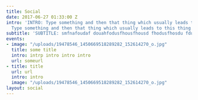 ```yaml
---
title: Social
date: 2017-06-27 01:33:00 Z
intro: 'INTRO: Type something and then that thing which usually leads to this thing.
  Type something and then that thing which usually leads to this thing.'
subtitle: 'SUBTITLE: smfnafoudaf douahfodusfhousfhousd fhodusfhosdu fdus'
events:
- image: "/uploads/19478546_1450669518289282_152614270_o.jpg"
  title: some title
  intro: intrp intro intro intro
  url: someurl
- title: title
  url: url
  intro: intro
  image: "/uploads/19478546_1450669518289282_152614270_o.jpg"
layout: social
---
```


